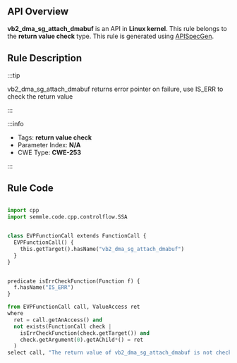---
---


## API Overview
**vb2_dma_sg_attach_dmabuf** is an API in **Linux kernel**. This rule belongs to the **return value check** type. This rule is generated using [APISpecGen](../../tools/APISpecGen).
## Rule Description

:::tip

vb2_dma_sg_attach_dmabuf returns error pointer on failure, use IS_ERR to check the return value

:::

:::info

- Tags: **return value check**
- Parameter Index: **N/A**
- CWE Type: **CWE-253**

:::

## Rule Code
```python

import cpp
import semmle.code.cpp.controlflow.SSA


class EVPFunctionCall extends FunctionCall {
  EVPFunctionCall() {
    this.getTarget().hasName("vb2_dma_sg_attach_dmabuf")
  }
}


predicate isErrCheckFunction(Function f) {
  f.hasName("IS_ERR") 
}

from EVPFunctionCall call, ValueAccess ret
where
  ret = call.getAnAccess() and
  not exists(FunctionCall check |
    isErrCheckFunction(check.getTarget()) and
    check.getArgument(0).getAChild*() = ret
  )
select call, "The return value of vb2_dma_sg_attach_dmabuf is not checked with IS_ERR."
    
```